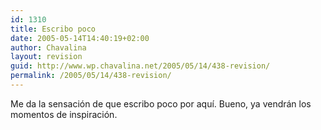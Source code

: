 ```yaml
---
id: 1310
title: Escribo poco
date: 2005-05-14T14:40:19+02:00
author: Chavalina
layout: revision
guid: http://www.wp.chavalina.net/2005/05/14/438-revision/
permalink: /2005/05/14/438-revision/
---
```

Me da la sensación de que escribo poco por aquí. Bueno, ya vendrán los momentos de inspiración.